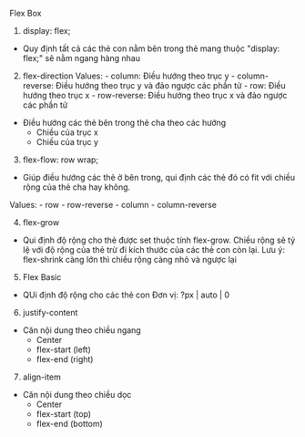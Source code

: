 Flex Box

1. display: flex;
- Quy định tất cả các thẻ con nằm bên trong thẻ mang thuộc "display: flex;" sẽ nằm ngang hàng nhau

2. flex-direction
	Values:
		- column: Điều hướng theo trục y
		- column-reverse: Điều hướng theo trục y và đảo ngược các phần tử
		- row: Điều hướng theo trục x
		- row-reverse: Điều hướng theo trục x và đảo ngược các phần tử

- Điều hướng các thẻ bên trong thẻ cha theo các hướng
	- Chiều của trục x
	- Chiều của trục y

3. flex-flow: row wrap;
- Giúp điều hướng các thẻ ở bên trong, qui định các thẻ đó có fit với chiều rộng của thẻ cha hay không.

Values:
	- row
	- row-reverse
	- column
	- column-reverse

4. flex-grow
- Qui định độ rộng cho thẻ được set thuộc tính flex-grow. Chiều rộng sẽ tỷ lệ với độ rộng của thẻ trừ đi kích thước của các thẻ con còn lại. 
Lưu ý:
	flex-shrink càng lớn thì chiều rộng càng nhỏ và ngược lại


5. Flex Basic
- QUi định độ rộng cho các thẻ con
Đơn vị: ?px | auto | 0


6. justify-content
- Căn nội dung theo chiều ngang
	- Center 
	- flex-start (left)
	- flex-end (right)

7. align-item
- Căn nội dung theo chiều dọc
	- Center 
	- flex-start (top)
	- flex-end (bottom)
